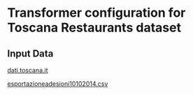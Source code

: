 # Transformer configuration for Toscana Restaurants dataset

## Input Data

[dati.toscana.it](http://dati.toscana.it/dataset/rt-vetrinatoscana/resource/80020491-6b17-4e1b-94be-bd8d1a41f62a)

[esportazioneadesioni10102014.csv](http://dati.toscana.it/dataset/75d6183f-8b8d-4150-a1f0-f69eb984c238/resource/80020491-6b17-4e1b-94be-bd8d1a41f62a/download/esportazioneadesioni10102014.csv)
